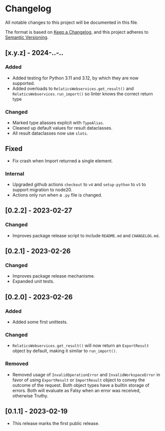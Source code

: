 # Changelog

All notable changes to this project will be documented in this file.

The format is based on [Keep a Changelog](https://keepachangelog.com/en/1.0.0/),
and this project adheres to [Semantic Versioning](https://semver.org/spec/v2.0.0.html).

## [x.y.z] - 2024-..-..

### Added

- Added testing for Python 3.11 and 3.12, by which they are now supported.
- Added overloads to `RelaticsWebservices.get_result()` and `RelaticsWebservices.run_import()` so linter knows the correct return type

### Changed

- Marked type aliasses explicit with `TypeAlias`.
- Cleaned up default values for result dataclasses.
- All result dataclasses now use `slots`.

## Fixed

- Fix crash when Import returned a single element.

### Internal

- Upgraded github actions `checkout` to `v4` and `setup-python` to `v5` to support migration to node20.
- Actions only run when a `.py` file is changed.

## [0.2.2] - 2023-02-27

### Changed

- Improves package release script to include `README.md` and `CHANGELOG.md`.

## [0.2.1] - 2023-02-26

### Changed

- Improves package release mechanisme.
- Expanded unit tests.

## [0.2.0] - 2023-02-26

### Added

- Added some first unittests.

### Changed

- `RelaticsWebservices.get_result()` will now return an `ExportResult` object by default, making it similar to
  `run_import()`.

### Removed

- Removed usage of `InvalidOperationError` and `InvalidWorkspaceError` in favor of using `ExportResult` or
  `ImportResult` object to convey the outcome of the request. Both object types have a builtin storage of errors. Both
  will evaluate as Falsy when an error was received, otherwise Truthy.

## [0.1.1] - 2023-02-19

- This release marks the first public release.

